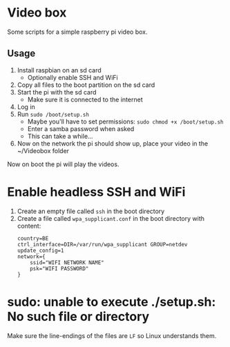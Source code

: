 # Video box

Some scripts for a simple raspberry pi video box.

## Usage

1. Install raspbian on an sd card
   - Optionally enable SSH and WiFi
2. Copy all files to the boot partition on the sd card
3. Start the pi with the sd card
   - Make sure it is connected to the internet
4. Log in
5. Run `sudo /boot/setup.sh`
   - Maybe you'll have to set permissions: `sudo chmod +x /boot/setup.sh`
   - Enter a samba password when asked
   - This can take a while...
6. Now on the network the pi should show up, place your video in the ~/Videobox folder

Now on boot the pi will play the videos.

# Enable headless SSH and WiFi

1. Create an empty file called `ssh` in the boot directory
2. Create a file called `wpa_supplicant.conf` in the boot directory with content:
   ```
   country=BE
   ctrl_interface=DIR=/var/run/wpa_supplicant GROUP=netdev
   update_config=1
   network={
       ssid="WIFI NETWORK NAME"
       psk="WIFI PASSWORD"
   }
   ```

# sudo: unable to execute ./setup.sh: No such file or directory

Make sure the line-endings of the files are `LF` so Linux understands them.
